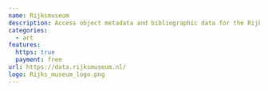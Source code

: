 ```yaml
---
name: Rijksmuseum
description: Access object metadata and bibliographic data for the Rijksmuseum collection.
categories:
  - art
features:
  https: true
  payment: free
url: https://data.rijksmuseum.nl/
logo: Rijks_museum_logo.png
---
```

